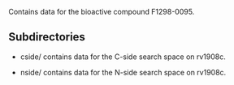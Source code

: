 Contains data for the bioactive compound F1298-0095.

## Subdirectories

- cside/ contains data for the C-side search space on rv1908c.

- nside/ contains data for the N-side search space on rv1908c.

